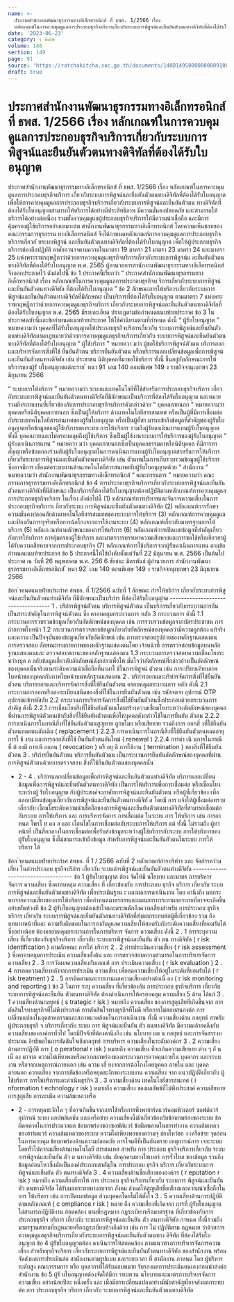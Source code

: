 ```yaml
---
name: >-
  ประกาศสำนักงานพัฒนาธุรกรรมทางอิเล็กทรอนิกส์ ที่ ธพส. 1/2566 เรื่อง
  หลักเกณฑ์ในการควบคุมดูแลการประกอบธุรกิจบริการเกี่ยวกับระบบการพิสูจน์และยืนยันตัวตนทางดิจิทัลที่ต้องได้รับใบอนุญาต
date: '2023-06-23'
category: ง พิเศษ
volume: 140
section: 149
page: 91
source: 'https://ratchakitcha.soc.go.th/documents/140D149S0000000009100.pdf'
draft: true
---
```


# ประกาศสำนักงานพัฒนาธุรกรรมทางอิเล็กทรอนิกส์ ที่ ธพส. 1/2566 เรื่อง หลักเกณฑ์ในการควบคุมดูแลการประกอบธุรกิจบริการเกี่ยวกับระบบการพิสูจน์และยืนยันตัวตนทางดิจิทัลที่ต้องได้รับใบอนุญาต

ประกาศสำนักงานพัฒนาธุรกรรมทางอิเล็กทรอนิกส์ ที่ ธพส. 1/2566 เรื่อง หลักเกณฑ์ในการควบคุมดูแลการประกอบธุรกิจบริการ เกี่ยวกับระบบการพิสูจน์และยืนยันตัวตนทางดิจิทัลที่ต้องได้รับใบอนุญาต เพื่อให้การควบคุมดูแลการประกอบธุรกิจบริการเกี่ยวกับระบบการพิสูจน์และยืนยันตัวตน ทางดิจิทัลที่ต้องได้รับใบอนุญาตสามารถให้บริการได้อย่างมีประสิทธิภาพ มีความมั่นคงปลอดภัย และสามารถให้บริการได้อย่างต่อเนื่อง รวมทั้งควบคุมดูแลผู้ประกอบธุรกิจบริการให้มีความน่าเชื่อถือ และมีการคุ้มครองผู้ใช้บริการอย่างเหมาะสม สานักงานพัฒนาธุรกรรมทางอิเล็กทรอนิกส์ โดยความเห็นชอบของคณะกรรมการธุรกรรม ทางอิเล็กทรอนิกส์ จึงได้กาหนดหลักเกณฑ์การควบคุมดูแลการประกอบธุรกิจบริการเกี่ยวกั บระบบพิสูจน์ และยืนยันตัวตนทางดิจิทัลที่ต้องได้รับใบอนุญาต เพื่อให้ผู้ประกอบธุรกิจบริการต้องถือปฏิบัติ อาศัยอานาจตามความในมาตรา 19 มาตรา 21 มาตรา 23 มาตรา 24 และมาตรา 25 แห่งพระราชกฤษฎีกาว่าด้วยการควบคุมดูแลธุรกิจบริการเกี่ยวกับระบบการพิสูจน์แ ละยืนยันตัวตน ทางดิจิทัลที่ต้องได้รับใบอนุญาต พ.ศ. 2565 ผู้อานวยการสานักงานพัฒนาธุรกรรมทางอิเล็กทรอนิกส์ จึงออกประกาศไว้ ดังต่อไปนี้ ข้อ 1 ประกาศนี้เรียกว่า “ ประกาศสำนักงานพัฒนาธุรกรรมทางอิเล็กทรอนิกส์ เรื่อง หลักเกณฑ์ในการควบคุมดูแลการประกอบธุรกิจบ ริการเกี่ยวกับระบบการพิสูจน์และยืนยันตัวตนทางดิจิทัล ที่ต้องได้รับใบอนุญาต ” ข้อ 2 ลักษณะการให้บริการเกี่ยวกับระบบการพิสูจน์และยืนยันตัวตนทางดิจิทัลที่มีลักษณะ เป็นบริการที่ต้องได้รับใบอนุญาต ตามมาตรา 7 แห่งพระราชกฤษฎีกาว่าด้วยการควบคุมดูแลธุรกิจบริการ เกี่ยวกับระบบการพิสูจน์และยืนยันตัวตนทางดิจิทัลที่ต้องได้รับใบอนุญาต พ.ศ. 2565 มีรายละเอียด ปรากฏตามข้อกำหนดแนบท้ายประกาศ ข้อ 3 ในประกาศฉบับนี้และข้อกำหนดแนบท้ายประกาศ ให้ใช้คำนิยามตามที่กำหนด ดังนี้ “ ผู้รับใบอนุญาต ” หมายความว่า บุคคลที่ได้รับใบอนุญาตให้ประกอบธุรกิจบริการเกี่ยวกับ ระบบการพิสูจน์และยืนยันตัวตนทางดิจิทัลตามกฎหมายว่าด้วยการควบคุมดูแลธุรกิจบริการเกี่ยวกับ ระบบการพิสูจน์และยืนยันตัวตนทางดิจิทัลที่ต้องได้รับใบอนุญาต “ ผู้ใช้บริการ ” หมายควา มว่า ผู้ขอใช้บริการพิสูจน์ตัวตน บริการออกและบริหารจัดการสิ่งที่ใช้ ยืนยันตัวตน บริการยืนยันตัวตน หรือบริการแลกเปลี่ยนข้อมูลเพื่อการพิสูจน์และยืนยันตัวตนทางดิจิทัล เช่น ประชาชน นิติบุคคลที่มาขอใช้บริการ ทั้งนี้ ขึ้นอยู่กับลักษณะการให้บริการของผู้รั บใบอนุญาตแต่ละราย ้ หนา 91 ่ เลม 140 ตอนพิเศษ 149 ง ราชกิจจานุเบกษา 23 มิถุนายน 2566

“ ระบบการให้บริการ ” หมายความว่า ระบบและเทคโนโลยีที่ใช้สำหรับการประกอบธุรกิจบริการ เกี่ยวกับระบบการพิสูจน์และยืนยันตัวตนทางดิจิทัลที่มีลักษณะเป็นบริการที่ต้องได้รับใบอนุญาต และหมายรวมถึงระบบงานที่เกี่ยวข้องกับการประกอบธุรกิจบริการดังกล่าวด้วย “ บุคคลภายนอก ” หมายความว่า บุคคลหรือนิติบุคคลภายนอก ซึ่งเป็นผู้ให้บริการ ด้านเทคโนโลยีสารสนเทศ หรือเป็นผู้ที่มีการเชื่อมต่อกับระบบเทคโนโลยีสารสนเทศของผู้รับใบอนุญาต หรือเป็นผู้ที่สา มารถเข้าถึงข้อมูลที่สำคัญของผู้รับใบอนุญาตหรือข้อมูลของผู้ใช้บริการของระบบ การให้บริการ รวมถึงผู้รับดาเนินการแทนผู้รับใบอนุญาต ทั้งนี้ บุคคลภายนอกไม่ครอบคลุมถึงผู้ใช้บริการ ซึ่งเป็นผู้ใช้งานระบบการให้บริการของผู้รับใบอนุญาต “ ผู้รับดาเนินการแทน ” หมายควา มว่า บุคคลภายนอกซึ่งเป็นบุคคลธรรมดาหรือนิติบุคคล ที่มีการทาสัญญาหรือข้อตกลงร่วมกับผู้รับใบอนุญาตในการดาเนินการแทนผู้รับใบอนุญาตสาหรับการให้บริการ เกี่ยวกับระบบการพิสูจน์และยืนยันตัวตนทางดิจิทัล เช่น ตัวแทนในการเก็บรวบรวมข้อมูลผู้ใช้บริการ ซึ่งอาจมีการ เชื่อมต่อระบบงานด้านเทคโนโลยีสารสนเทศกับผู้รับใบอนุญาตด้วย “ สำนักงาน ” หมายความว่า สำนักงานพัฒนาธุรกรรมทางอิเล็กทรอนิกส์ “ คณะกรรมการ ” หมายความว่า คณะกรรมการธุรกรรมทางอิเล็กทรอนิกส์ ข้อ 4 การประกอบธุรกิจบริการเกี่ยวกับระบบการพิสูจน์และยืนยันตัวตนทางดิจิทัลที่มีลักษณะ เป็นบริการที่ต้องได้รับใบอนุญาตต้องปฏิบัติตามหลักเกณฑ์การควบคุมดูแลการประกอบธุรกิจบริการ ในเรื่อง ดังต่อไปนี้ (1) หลักเกณฑ์การบริหารและจัดการความเสี่ยงในการประกอบธุรกิจบริการเ กี่ยวกับระบบ การพิสูจน์และยืนยันตัวตนทางดิจิทัล (2) หลักเกณฑ์การรักษาความมั่นคงปลอดภัยด้านเทคโนโลยีสารสนเทศของระบบการให้บริการ (3) หลักเกณฑ์การควบคุมดูแลและป้องกันการทุจริตหรือการฉ้อโกงจากการใช้งานระบบ (4) หลักเกณฑ์เกี่ยวกับมาตรฐานการให้บริการ (5) หลักเก ณฑ์ตามลักษณะของการให้บริการ (6) หลักเกณฑ์การเปิดเผยข้อมูลที่สำคัญเกี่ยวกับการให้บริการ การคุ้มครองผู้ใช้บริการ และมาตรการบรรเทาความเสียหายและการชดใช้หรือเยียวยาผู้ได้รับความเสียหายจากการประกอบธุรกิจ (7) หลักเกณฑ์การใช้บริการจากผู้รับดาเนินการแทน ตามข้อ กำหนดแนบท้ายประกาศ ข้อ 5 ประกาศนี้ให้ใช้บังคับตั้งแต่วันที่ 22 มิถุนายน พ.ศ. 2566 เป็นต้นไป ประกาศ ณ วันที่ 26 พฤษภาคม พ.ศ. 256 6 ชัยชนะ มิตรพันธ์ ผู้อำนวยการ สำนักงานพัฒนาธุรกรรมทางอิเล็กทรอนิกส์ ้ หนา 92 ่ เลม 140 ตอนพิเศษ 149 ง ราชกิจจานุเบกษา 23 มิถุนายน 2566

ข้อก ําหนดแนบท้ํายประกําศ สพธอ. ที่ 1/2566 ฉบับที่ 1 ลักษณะ กํารให้บริกําร เกี่ยวกับระบบกํารพิสูจน์และยืนยันตัวตนทํางดิจิทัล ที่มีลักษณะเป็นบริกําร ที่ต้องได้รับใบอนุญําต ----------------------------------- 1 . บริกํารพิสูจน์ตัวตน บริการพิสูจน์ตัวตน เป็นบริการเกี่ยวกับกระบวนการอันเป็นสาระสำคัญในการพิสูจน์ตัวตน ซึ่ง ครอบคลุมกระบวนการ หลัก 3 กระบวนการ ดังนี้ 1.1 กระบวนการรวบรวมข้อมูลเกี่ยวกับอัตลักษณ์ของบุคคล เช่น การรวบรวมข้อมูลจากบัตรประชาชน การถ่ายภาพใบหน้า 1.2 กระบวนการตรวจสอบข้อมูลเกี่ยวกับอัตลักษณ์ของบุคคลว่ามีความถูกต้อง แท้จริง และความ เป็นปัจจุบันของข้อมูลเกี่ยวกับอัตลักษณ์ เช่น การตรวจสอบรูปถ่ายของหลักฐานแสดงตน การตรวจสอบ ลักษณะทางกายภาพของหลักฐานแสดงตนโดย เจ้าหน้าที่ การตรวจสอบข้อมูลบนหลักฐานแสดงตนและ ตรวจสอบสถานะของหลักฐานแสดงตน 1.3 กระบวนการตรวจสอบความเชื่อมโยงระหว่างบุค ค ลกับข้อมูลเกี่ยวกับอัตลักษณ์ดังกล่าวเพื่อให้ มั่นใจว่าอัตลักษณ์ที่กล่าวอ้างเป็นอัตลักษณ์ของบุคคลนั้นจริงตามระดับความน่าเชื่อถือที่นามาใ ช้ในการพิสูจน์ ตัวตน เช่น การเปรียบเทียบภาพใบหน้าของบุคคลกับภาพใบหน้าบนหลักฐานแสดงตน 2 . บริกํารออกและบริหํารจัดกํารสิ่งที่ใช้ยืนยันตัวตน บริการออกและบริหารจัดการสิ่งที่ใช้ยืนยันตัวตน ครอบคลุมกระบวนการ หลัก ดังนี้ 2.1 กระบวนการออกหรือลงทะเบียนชนิดของสิ่งที่ใช้ในการยืนยันตัวตน เช่น รหัสจดจา อุปกรณ์ OTP อุปกรณ์เข้ารหัสลับ 2.2 กระบวนการบริหารจัดการสิ่งที่ใช้ยืนยันตัวตนซึ่งประกอบด้วยกระบวนการสำคัญ ดังนี้ 2.2.1 การเชื่อมโยงสิ่งที่ใช้ยืนยันตัวตนโดยสร้างความเชื่อมโยงระหว่างอัตลักษณ์ของบุคคล ที่ผ่านการพิสูจน์ตัวตนเข้ากับสิ่งที่ใช้ยืนยันตัวตนเพื่อให้บุคคลดังกล่าวใช้ในการยืนยัน ตัวตน 2.2.2 การดาเนินการในกรณีสิ่งที่ใช้ยืนยันตัวตนสูญหาย ถูกขโมย หรือเสียหาย รวมถึงการ ออกสิ่ งที่ใช้ยืนยันตัวตนทดแทนอันเดิม ( replacement ) 2.2.3 การดาเนินการในกรณีสิ่งที่ใช้ยืนยันตัวตนหมดอายุการใ ช้ งาน และการออกสิ่งที่ใช้ ยืนยันตัวตนอันใหม่ ( renewal ) 2.2.4 การดำ เนิ นการในกรณี ที่ ต้ องมี การเพิ กถอน ( revocation ) หรื อยุ ติ การใช้งาน ( termination ) ของสิ่งที่ใช้ยืนยันตัวตน 3 . บริกํารยืนยันตัวตน บริการยืนยันตัวตน เป็นกระบวนการยืนยันอัตลักษณ์ของบุคคลที่ผ่านการพิสูจน์ตัวตนด้วยการตรวจสอบ สิ่งที่ใช้ยืนยันตัวตนของบุคคลนั้น

- 2 - 4 . บริกํารแลกเปลี่ยนข้อมูลเพื่อกํารพิสูจน์และยืนยันตัวตนทํางดิจิทัล บริการแลกเปลี่ยนข้อมูลเพื่อการพิสูจน์และยืนยันตัวตนทางดิจิทัล เป็นการให้บริการเพื่อการเชื่อมต่อ หรือเชื่อมโยงระหว่างผู้ รับใบอนุญาต กับผู้ประสงค์จะอาศัยการพิสูจน์และยืนยันตัวตน หรือผู้ที่เกี่ยวข้อง เพื่อแลกเปลี่ยนข้อมูลเกี่ยวกับการพิสูจน์และยืนยันตัวตนทางดิจิทั ล โดยมี การ แจ้งให้ผู้เชื่อมต่อทราบเกี่ยวกับ เงื่อนไขระดับความน่าเชื่อถือของการพิสูจน์และยืนยันตัวตนทางดิจิทัลที่สามารถเชื่อมต่อกับระบบ การให้บริการ และ การบริหารจัดการ การเชื่อมต่อ ในระบบ การ ให้บริการ เช่น การกาหนด โพรโ ท คอ ล และ เงื่อนไขในการเชื่อมต่อกับระบบการให้บริการ แต่ ทั้งนี้ ไม่รวมถึง ผู้ทาหน้าที่ เป็นสื่อกลางในการเชื่อมต่อเพื่อรับส่งข้อมูลระหว่างผู้ใช้บริการกับระบบ การให้บริการของผู้รับใบอนุญาต ซึ่งไม่สามารถเข้าถึงข้อมูล สำหรับการพิสูจน์และยืนยันตัวตนในระบบ การให้บริการ ได้

ข้อก ําหนดแนบท้ํายประกําศ สพธอ. ที่ 1 / 2566 ฉบับที่ 2 หลักเกณฑ์กํารบริหําร และ จัดกํารควํามเสี่ยง ในกํารประกอบ ธุรกิจบริกําร เกี่ยวกับ ระบบกํารพิสูจน์และยืนยันตัวตนทํางดิจิทัล ----------------------------------- ข้อ 1 ผู้รับใบอนุญาต ต้อง จัดให้มี นโยบาย และมาตร การบริหาร จัดการ ความเสี่ยง ซึ่งครอบคลุม ความเสี่ยง ที่ เกี่ยวข้องกับ การประกอบ ธุรกิจ บริการ เกี่ยวกับ ระบบการพิสูจน์และยืนยันตัวตนทางดิจิทัล เพื่อประเมินฐาน ะ และผลการดาเนินงาน โดย คานึงถึง ผลกระทบจากความเสี่ยงของการให้บริการ เพื่อกำหนดมาตรการและแผนการบรรเทาผลกระทบที่อาจจะเกิดขึ้น อย่างทันท่วงที ข้อ 2 ผู้รับใบอนุญาตต้องเข้าใจและตระหนักถึงความเสี่ยงสำหรับ การประกอบ ธุรกิจ บริการ เกี่ยวกับ ระบบการพิสูจน์และยืนยันตัวตนทางดิจิทัลที่ส่งผลกระทบต่อผู้ที่เกี่ยวข้อง รวม ถึง บทบาทหน้าที่และ ความรับผิดชอบในการกากับดูแลความเสี่ยงให้สอดรับกับระดับความเสี่ยงที่ยอมรับได้ ซึ่งอย่างน้อย ต้องครอบคลุมกระบวนการในการบริหาร จัดการ ความเสี่ยง ดังนี้ 2 . 1 การระบุความเสี่ยง ที่เกี่ยวข้องกับธุรกิจบริการ เกี่ยวกับ ระบบการพิสูจน์และยืนยัน ตัว ตน ทางดิจิทัล ( r isk identification ) ตามลักษณะ การให้ บริการ 2 . 2 กำรประเมินความเสี่ยง ( r isk assessment ) ซึ่งครอบคลุมการประเมิน ความเสี่ยงตั้งต้น และ การตรวจสอบความสามารถในการบริหารจัดการความเสี่ยง 2 . 3 การวัดผลความเสี่ยงกับเกณฑ์ การ ประเมินความเสี่ยง ( r isk evaluation ) 2 . 4 การลดความเสี่ยงหลังจากการประเมิน ความเสี่ยง เพื่อลดความเสี่ยงให้อยู่ในระดับที่ยอมรับได้ ( r isk treatment ) 2 . 5 การติดตามและรายงานผลความเสี่ยงอย่างต่อเนื่ อง ( r isk monitoring and reporting ) ข้อ 3 ในการ ระบุ ความเสี่ยง ที่เกี่ยวข้องกับ การประกอบ ธุรกิจบริการ เกี่ยวกับ ระบบการพิสูจน์และยืนยัน ตัวตนทางดิจิทัล ต้องดำเนินการให้ครอบคลุม ความเสี่ยง 5 ด้าน ได้แก่ 3 . 1 ความเสี่ยงด้านกลยุทธ์ ( s trategic r isk ) หมายถึง ความเสี่ยง ของการสูญเสียที่เกิดขึ้นจาก การตัดสินใจทางธุรกิจที่ไม่พึงประสงค์ การตัดสินใจทางธุรกิจที่ไม่ดี หรือการไม่ตอบสนองต่อ การเปลี่ยนแปลงในอุตสาหกรรมและสภาพแวดล้อมในการดาเนินงาน ทั้งนี้ ความเสี่ยงด้าน กลยุทธ์ สาหรับผู้ประกอบธุรกิ จ บริการเกี่ยวกับ ระบบ การ พิสูจน์และยืนยัน ตัว ตนทางดิจิทัล มีความคล้ายคลึงกับความเสี่ยงขององค์กรทั่วไป โดยมีปัจจัยที่ต้องคานึงถึง เช่น นโยบาย แผ น กลยุทธ์ และการจัดสรรงบประมาณ อิทธิพลในการตัดสินใจเชิงกลยุทธ์ การบริหาร ความเสี่ยงในระดับองค์กร 3 . 2 ความเสี่ยงด้านการปฏิบัติ การ ( o perational r isk ) หมายถึง ความเสี่ยง ที่จะเกิดความเสียหาย ต่าง ๆ อั น เนื่ อง มาจาก ความไม่เพียงพอหรือความบกพร่องของกระบวนการควบคุมภายใน บุคลากร และระบบงาน หรือจากเหตุการณ์ภายนอก เช่น ความ เสี่ ยงจากการฉ้อโกงโดยบุคคล ภายใน และ บุคคลภายนอก ความเสี่ยง จากการขัดข้องหรือหยุดชะงักของระบบงาน ความเสี่ยง จาก แนวปฏิบัติเกี่ยวกับ ผู้ใช้บริการ การให้บริการและดำเนินธุรกิจ 3 . 3 ความเสี่ยงด้าน เทคโนโลยีสารสนเทศ ( i nformation t echnology r isk ) หมายถึง ความเสี่ยง ของผลลัพธ์ที่ไม่พึงประสงค์ ความเสียหาย การสูญเสีย การละเมิด ความล้มเหลวหรือ

- 2 - การหยุดชะงักใด ๆ ที่อาจเกิดขึ้นจากการใช้หรือการพึ่งพาฮาร์ดแวร์คอมพิวเตอร์ ซอฟต์แวร์ อุปกรณ์ ระบบ แอปพลิเคชัน และเครือข่าย ความเสี่ยงนี้มักเกี่ยวข้องกับข้อบกพร่องของระบบ ข้อผิดพลาดในการประมวลผล ข้อบกพร่องของซอฟต์แวร์ ข้อผิดพลาดในการทำงาน ความล้มเหลวของฮาร์ดแวร์ ความล้มเหลวของระบบ ความไม่เพียงพอของความจุ ช่องโหว่ขอ ง เครือข่าย จุดอ่อนในการควบคุม ข้อบกพร่องด้านความปลอดภัย การโจมตีที่เป็นอันตราย เหตุการณ์การ เจาะระบบ โดยทั่วไปความเสี่ยงด้านเทคโนโลยี สารสนเทศ สาหรับ การ ประกอบ ธุรกิจบริการเกี่ยวกับ ระบบ การพิสูจน์และยืนยัน ตัว ต นทางดิจิทัล เช่น ภัยคุกคามทางไซเบอร์ การรั่วไหล ของข้อมูล รวมถึงข้อมูลอ่อนไหวซึ่งมักเป็นองค์ประกอบสาคัญใน การประกอบ ธุรกิจ บริการ เกี่ยวกับระบบการ พิสูจน์และยืนยัน ตัว ตนทางดิจิทัล 3 . 4 ความเสี่ยงด้านชื่อเสียงขององค์กร ( r eputation r isk ) หมายถึง ความเสี่ยงที่ทาให้ การ ประกอบ ธุรกิจบริการเกี่ยวกับ ระบบการ พิสูจน์และยืนยัน ตัว ตนทางดิจิทัล ได้รับผลกระทบทางลบจาก สังคม ส่งผลให้สูญเสียชื่อเสียงและความน่าเชื่อถือในการ ให้บริการ เช่น การเปิดเผยข้อมูล ส่วนบุคคลโดยไม่ได้ตั้งใจ 3 . 5 ความเสี่ยงด้านการปฏิบัติตามหลักเกณฑ์ ( c ompliance r isk ) หมาย ถึง ความเสี่ยงที่เกิดจาก การที่ ผู้รับใบอนุญาต ไม่สามารถปฏิบัติงาน สอดคล้อง ตามที่กฎหมาย กฎระเบียบหรือมาตรฐาน ที่เกี่ยวข้องกับการ ประกอบธุรกิจ บริการ เกี่ยวกับ ระบบการพิสูจน์และยืนยัน ตัว ตนทางดิจิทัล กาหนด ทั้งนี้รวมถึงมาตรฐานสากลที่กฎหมายหรือกฎระเบียบอ้างถึงด้วย เช่น การ ไม่ ปฏิบัติตาม กฎหมาย ว่าด้วยการควบคุมดูแลธุรกิจบริการเกี่ยวกับระบบการพิสูจน์และยืนยันตัวตนทาง ดิจิทัล ที่ต้องได้รับใบอนุญาต ข้อ 4 ผู้รับใบอนุญาตต้อง ดาเนินการให้สอดคล้อง ตามแนวทางการบริหารจัดการความเสี่ยง สำหรับธุรกิจบริการ เกี่ยวกับระบบการพิสูจน์และยืนยันตัวตนทางดิจิทัล ของสำนักงาน พร้อมจัดส่งผลการประเมินต่อ สานักงานตามรูปแบบ และระยะเวลา ที่ สานักงาน กาหนด โดย ผู้บริหารระดับสูง คณะกรรมการ หรือ บุคลากรที่ได้รับมอบหมาย รับรองผลการประเมินตนเองก่อนนำส่งต่อสำนักงาน ข้อ 5 ผู้รั บใบอนุญาตต้องจัดให้มีกา รทบทวน นโยบายและมาตรการบริหารจัดการความเสี่ยง อย่างน้อยปีละ หนึ่งครั้ง และ เมื่อมีการเปลี่ยนแปลงอย่างมีนัยสาคัญที่อาจส่งผลกระทบต่อ การ ประกอบธุรกิจ บริการ เกี่ยวกับ ระบบการพิสูจน์และยืนยันตัวตนทางดิจิทัล
